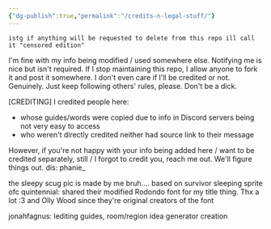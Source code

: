 ```yaml
---
{"dg-publish":true,"permalink":"/credits-n-legal-stuff/"}
---
```


``istg if anything will be requested to delete from this repo ill call it "censored edition"``

I'm fine with my info being modified / used somewhere else. Notifying me is nice but isn't required.
If I stop maintaining this repo, I allow anyone to fork it and post it somewhere. I don't even care if I'll be credited or not. Genuinely. 
Just keep following others' rules, please. Don't be a dick.


\[CREDITING]
I credited people here:
 - whose guides/words were copied due to info in Discord servers being not very easy to access
 - who weren't directly credited neither had source link to their message

However, if you're not happy with your info being added here / want to be credited separately, still / I forgot to credit you, reach me out. We'll figure things out. 
dis: phanie_

the sleepy scug pic is made by me bruh.... based on survivor sleeping sprite ofc
quintennial: shared their modified Rodondo font for my title thing. Thx a lot :3
and Olly Wood since they're original creators of the font

jonahfagnus: lediting guides, room/region idea generator creation
